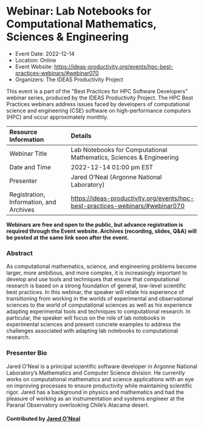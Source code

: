 # Webinar: Lab Notebooks for Computational Mathematics, Sciences & Engineering

- Event Date: 2022-12-14
- Location: Online
- Event Website: https://ideas-productivity.org/events/hpc-best-practices-webinars/#webinar070
- Organizers: The IDEAS Productivity Project
			   
This event is a part of the "Best Practices for HPC Software
Developers" webinar series, produced by the IDEAS Productivity
Project. The HPC Best Practices webinars address issues faced by
developers of computational science and engineering (CSE) software on
high-performance computers (HPC) and occur approximately monthly.

Resource Information | Details
:--- | :---			   
Webinar Title | Lab Notebooks for Computational Mathematics, Sciences & Engineering
Date and Time | 2022-12-14 01:00 pm EST
Presenter | Jared O&#8217;Neal (Argonne National Laboratory)
Registration, Information, and Archives | 	<https://ideas-productivity.org/events/hpc-best-practices-webinars/#webinar070>	   

**Webinars are free and open to the public, but advance registration is required through the Event website. Archives (recording, slides, Q&A) will be posted at the same link soon after the event.**

### Abstract
<p>As computational mathematics, science, and engineering problems become larger, more ambitious, and more complex, it is increasingly important to develop and use tools and techniques that ensure that computational research is based on a strong foundation of general, low-level scientific best practices. In this webinar, the speaker will relate his experience of transitioning from working in the worlds of experimental and observational sciences to the world of computational sciences as well as his experience adapting experimental tools and techniques to computational research. In particular, the speaker will focus on the role of lab notebooks in experimental sciences and present concrete examples to address the challenges associated with adapting lab notebooks to computational research.</p>



### Presenter Bio
<p>Jared O’Neal is a principal scientific software developer in Argonne National Laboratory’s Mathematics and Computer Science division. He currently works on computational mathematics and science applications with an eye on improving processes to ensure productivity while maintaining scientific rigor. Jared has a background in physics and mathematics and had the pleasure of working as an instrumentation and systems engineer at the Paranal Observatory overlooking Chile’s Atacama desert.</p>

    

#### Contributed by [Jared O'Neal](https://github.com/jared321 "Jared O'Neal GitHub profile")

<!---
Publish: yes
Categories: skills
Topics: documentation, online learning
Level: 2
Prerequisites: default
Aggregate: none
--->

